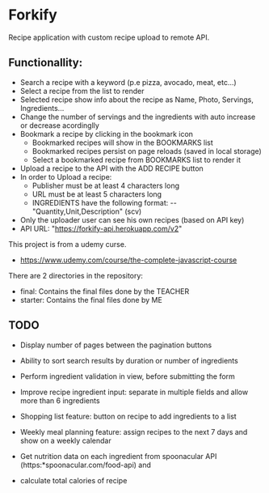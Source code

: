 # Forkify

Recipe application with custom recipe upload to remote API.

## Functionallity:

- Search a recipe with a keyword (p.e pizza, avocado, meat, etc...)
- Select a recipe from the list to render
- Selected recipe show info about the recipe as Name, Photo, Servings, Ingredients...
- Change the number of servings and the ingredients with auto increase or decrease acordinglly
- Bookmark a recipe by clicking in the bookmark icon
  - Bookmarked recipes will show in the BOOKMARKS list
  - Bookmarked recipes persist on page reloads (saved in local storage)
  - Select a bookmarked recipe from BOOKMARKS list to render it
- Upload a recipe to the API with the ADD RECIPE button
- In order to Upload a recipe:
  - Publisher must be at least 4 characters long
  - URL must be at least 5 characters long
  - INGREDIENTS have the following format:
    -- "Quantity,Unit,Description" (scv)
- Only the uploader user can see his own recipes (based on API key)
- API URL: "https://forkify-api.herokuapp.com/v2"

This project is from a udemy curse.

- https://www.udemy.com/course/the-complete-javascript-course

There are 2 directories in the repository:

- final: Contains the final files done by the TEACHER
- starter: Contains the final files done by ME

## TODO

- Display number of pages between the pagination buttons
- Ability to sort search results by duration or number of ingredients
- Perform ingredient validation in view, before submitting the form
- Improve recipe ingredient input: separate in multiple fields and allow more than 6 ingredients

- Shopping list feature: button on recipe to add ingredients to a list
- Weekly meal planning feature: assign recipes to the next 7 days and show on a weekly calendar
- Get nutrition data on each ingredient from spoonacular API (https:\*spoonacular.com/food-api) and
- calculate total calories of recipe
